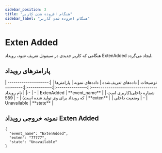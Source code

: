 ```yaml
---
sidebar_position: 2
title: "هنگام افزوده شدن کاربر"
sidebar_label: "هنگام افزوده شدن کاربر"
---
```

# Exten Added

هنگامی‌ كه کاربر جدیدی در سیموتل تعریف ‌شود، رويداد ExtenAdded ايجاد می‌گردد.


## پارامترهای رویداد
<div class="custom-table">
|                         توضیحات                         | داده‌های تعریف‌شده | داده‌های نمونه |  پارامتر‌ها |
|:-------------------------------------------------------:|:----------------:|:-------------:|:----------:|
|                        نام رویداد                       |         -        |   ExtenAdded  | **event_name** |
| شماره داخلی(کاربری است که رویداد برای وی تولید شده است) |         -        |      559      |    **exten**   |
|                       وضعیت داخلی                       |         -        |  Unavailable  |    **state**   |

</div>

## نمونه خروجی رویداد Exten Added

```shell
{
  "event_name": "ExtenAdded",
  "exten": "77777",
  "state": "Unavailable"
}
```